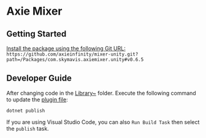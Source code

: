 # Axie Mixer

## Getting Started

[Install the package using the following Git URL:](https://docs.unity3d.com/Manual/upm-ui-giturl.html) `https://github.com/axieinfinity/mixer-unity.git?path=/Packages/com.skymavis.axiemixer.unity#v0.6.5`

## Developer Guide

After changing code in the [Library~](./Library~/) folder. Execute the following command to update the [plugin file](./Plugins/SkyMavis.AxieCore.AxieMixer.dll):

```shell
dotnet publish
```

If you are using Visual Studio Code, you can also `Run Build Task` then select the `publish` task.
